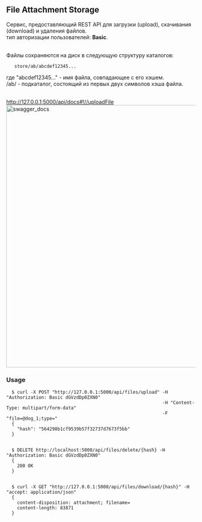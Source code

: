 ## File Attachment Storage

Сервис, предоставляющий REST API для загрузки (upload), скачивания (download) и удаления файлов.<br/>
тип авторизации пользователей: **Basic**.<br/><br/>


Файлы сохраняются на диск в следующую структуру каталогов:

       store/ab/abcdef12345...
где "abcdef12345..." - имя файла, совпадающее с его хэшем.<br/>
/ab/ - подкаталог, состоящий из первых двух символов хэша файла.
<br/><br/>

http://127.0.0.1:5000/api/docs#!//uploadFile
<img width="698" alt="swagger_docs" src="https://user-images.githubusercontent.com/5726929/196762845-23c52804-169f-4124-8f36-35620e9440d5.png">


### Usage

      $ curl -X POST "http://127.0.0.1:5000/api/files/upload" -H  "Authorization: Basic dGVzdDp0ZXN0"
                                                              -H "Content-Type: multipart/form-data"
                                                              -F "file=@dog_1;type="
      {
        "hash": "564298b1cf9539b57f32737d7673f5bb"
      }
    
    
      $ DELETE http://localhost:5000/api/files/delete/{hash} -H  "Authorization: Basic dGVzdDp0ZXN0"
      {
        200 OK
      }
      
    
      $ curl -X GET "http://127.0.0.1:5000/api/files/download/{hash}" -H  "accept: application/json"
      {
        content-disposition: attachment; filename= 
        content-length: 83871
      }
